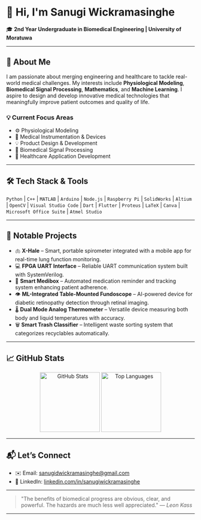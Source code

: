 # 👋 Hi, I'm Sanugi Wickramasinghe

🎓 **2nd Year Undergraduate in Biomedical Engineering | University of Moratuwa**

---

## 🔬 About Me

I am passionate about merging engineering and healthcare to tackle real-world medical challenges. My interests include **Physiological Modeling**, **Biomedical Signal Processing**, **Mathematics**, and **Machine Learning**. I aspire to design and develop innovative medical technologies that meaningfully improve patient outcomes and quality of life.

### 💡 Current Focus Areas

* ⚙️ Physiological Modeling
* 🧪 Medical Instrumentation & Devices
* 💡 Product Design & Development
* 🧠 Biomedical Signal Processing
* 📱 Healthcare Application Development

---

## 🛠️ Tech Stack & Tools

`Python` | `C++` | `MATLAB` | `Arduino` | `Node.js` | `Raspberry Pi` | `SolidWorks` | `Altium` | `OpenCV` | `Visual Studio Code` | `Dart` | `Flutter` | `Proteus` | `LaTeX` | `Canva` | `Microsoft Office Suite` | `Atmel Studio`

---

## 📌 Notable Projects

* 🫁 **X-Hale** – Smart, portable spirometer integrated with a mobile app for real-time lung function monitoring.
* 💻 **FPGA UART Interface** – Reliable UART communication system built with SystemVerilog.
* 💊 **Smart Medibox** – Automated medication reminder and tracking system enhancing patient adherence.
* 👁️ **ML-Integrated Table-Mounted Fundoscope** – AI-powered device for diabetic retinopathy detection through retinal imaging.
* 🌡️ **Dual Mode Analog Thermometer** – Versatile device measuring both body and liquid temperatures with accuracy.
* 🗑️ **Smart Trash Classifier** – Intelligent waste sorting system that categorizes recyclables automatically.

---

## 📈 GitHub Stats

<p align="center">
  <img src="https://github-readme-stats.vercel.app/api?username=Sanugiw&show_icons=true&theme=radical" alt="GitHub Stats" height="160" />
  <img src="https://github-readme-stats.vercel.app/api/top-langs/?username=Sanugiw&layout=compact&theme=radical" alt="Top Languages" height="160" />
</p>

---

## 📬 Let’s Connect

* ✉️ Email: [sanugidwickramasinghe@gmail.com](mailto:sanugidwickramasinghe@gmail.com)
* 🔗 LinkedIn: [linkedin.com/in/sanugiwickramasinghe](https://linkedin.com/in/sanugiwickramasinghe)

---

> "The benefits of biomedical progress are obvious, clear, and powerful. The hazards are much less well appreciated."
> — *Leon Kass*

---

